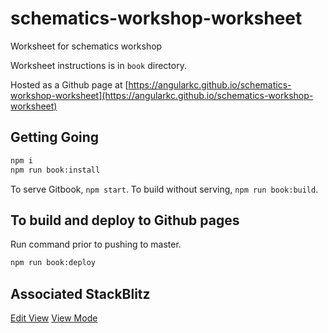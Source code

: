 # schematics-workshop-worksheet
Worksheet for schematics workshop

Worksheet instructions is in `book` directory. 

Hosted as a Github page at [https://angularkc.github.io/schematics-workshop-worksheet](https://angularkc.github.io/schematics-workshop-worksheet)

## Getting Going
```sh
npm i
npm run book:install
```

To serve Gitbook, `npm start`.
To build without serving, `npm run book:build`.

## To build and deploy to Github pages
Run command prior to pushing to master.
```bash
npm run book:deploy
```

## Associated StackBlitz
[Edit View](https://stackblitz.com/edit/schematics-worksheet?file=src%2Findex.html)
[View Mode](https://schematics-worksheet.stackblitz.io/)